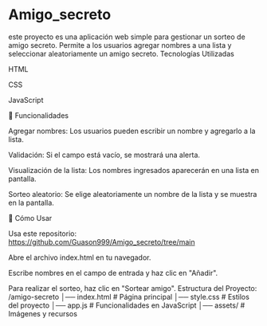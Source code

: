 <h1> Amigo_secreto</h1>

este proyecto es una aplicación web simple para gestionar un sorteo de amigo secreto. Permite a los usuarios agregar nombres a una lista y seleccionar aleatoriamente un amigo secreto.
Tecnologías Utilizadas

HTML

CSS

JavaScript

📌 Funcionalidades

Agregar nombres: Los usuarios pueden escribir un nombre y agregarlo a la lista.

Validación: Si el campo está vacío, se mostrará una alerta.

Visualización de la lista: Los nombres ingresados aparecerán en una lista en pantalla.

Sorteo aleatorio: Se elige aleatoriamente un nombre de la lista y se muestra en la pantalla.

🚀 Cómo Usar

Usa este repositorio:
https://github.com/Guason999/Amigo_secreto/tree/main

Abre el archivo index.html en tu navegador.

Escribe nombres en el campo de entrada y haz clic en "Añadir".

Para realizar el sorteo, haz clic en "Sortear amigo".
Estructura del Proyecto:
/amigo-secreto
│── index.html       # Página principal
│── style.css        # Estilos del proyecto
│── app.js           # Funcionalidades en JavaScript
│── assets/          # Imágenes y recursos
